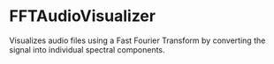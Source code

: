 # FFTAudioVisualizer
Visualizes audio files using a Fast Fourier Transform by converting the signal into individual spectral components.
